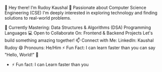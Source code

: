 👋 Hey there! I’m  Rudoy Kaushal
👀 Passionate about Computer Science Engineering (CSE)
I'm deeply interested in exploring technology and finding solutions to real-world problems.

🌱 Currently Mastering:
Data Structures & Algorithms (DSA)
Programming Languages
💻 Open to Collaborate On:
Frontend & Backend Projects
Let's build something amazing together!
📫 Connect with Me:
LinkedIn: Kaushal Rudoy
😄 Pronouns: He/Him
⚡ Fun Fact:
I can learn faster than you can say "Hello, World!" 🚀
- ⚡ Fun fact: I can Learn faster than you

<!---
KAUSHAL36977/KAUSHAL36977 is a ✨ special ✨ repository because its `README.md` (this file) appears on your GitHub profile.
You can click the Preview link to take a look at your changes.
--->
